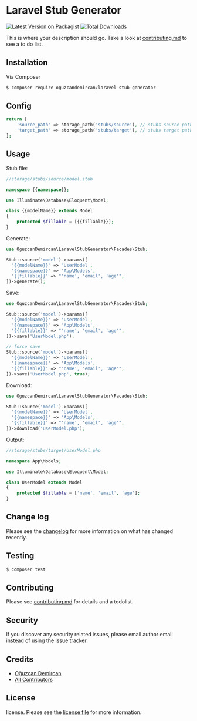 # Laravel Stub Generator

[![Latest Version on Packagist][ico-version]][link-packagist]
[![Total Downloads][ico-downloads]][link-downloads]

This is where your description should go. Take a look at [contributing.md](contributing.md) to see a to do list.

## Installation

Via Composer

``` bash
$ composer require oguzcandemircan/laravel-stub-generator
```

## Config
```php
return [
    'source_path' => storage_path('stubs/source'), // stubs source path
    'target_path' => storage_path('stubs/target'), // stubs target path
];
```

## Usage

Stub file:
```php
//storage/stubs/source/model.stub

namespace {{namespace}};

use Illuminate\Database\Eloquent\Model;

class {{modelName}} extends Model
{
    protected $fillable = [{{fillable}}];
}
```

Generate:
```php
use OguzcanDemircan\LaravelStubGenerator\Facades\Stub;

Stub::source('model')->params([
  '{{modelName}}' => 'UserModel',
  '{{namespace}}' => 'App\Models',
  '{{fillable}}' => "'name', 'email', 'age'",
])->generate();
```

Save:
```php
use OguzcanDemircan\LaravelStubGenerator\Facades\Stub;

Stub::source('model')->params([
  '{{modelName}}' => 'UserModel',
  '{{namespace}}' => 'App\Models',
  '{{fillable}}' => "'name', 'email', 'age'",
])->save('UserModel.php');

// force save
Stub::source('model')->params([
  '{{modelName}}' => 'UserModel',
  '{{namespace}}' => 'App\Models',
  '{{fillable}}' => "'name', 'email', 'age'",
])->save('UserModel.php', true);

```
Download:
```php
use OguzcanDemircan\LaravelStubGenerator\Facades\Stub;

Stub::source('model')->params([
  '{{modelName}}' => 'UserModel',
  '{{namespace}}' => 'App\Models',
  '{{fillable}}' => "'name', 'email', 'age'",
])->download('UserModel.php');
```

Output:
```php
//storage/stubs/target/UserModel.php

namespace App\Models;

use Illuminate\Database\Eloquent\Model;

class UserModel extends Model
{
    protected $fillable = ['name', 'email', 'age'];
}
```

## Change log

Please see the [changelog](changelog.md) for more information on what has changed recently.

## Testing

``` bash
$ composer test
```

## Contributing

Please see [contributing.md](contributing.md) for details and a todolist.

## Security

If you discover any security related issues, please email author email instead of using the issue tracker.

## Credits

- [Oğuzcan Demircan](https://github.com/oguzcandemircan)
- [All Contributors][link-contributors]

## License

license. Please see the [license file](license.md) for more information.

[ico-version]: https://img.shields.io/packagist/v/oguzcandemircan/laravelstubgenerator.svg?style=flat-square
[ico-downloads]: https://img.shields.io/packagist/dt/oguzcandemircan/laravelstubgenerator.svg?style=flat-square

[link-packagist]: https://packagist.org/packages/oguzcandemircan/laravelstubgenerator
[link-downloads]: https://packagist.org/packages/oguzcandemircan/laravelstubgenerator
[link-author]: https://github.com/oguzcandemircan
[link-contributors]: ../../contributors
